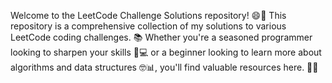 Welcome to the LeetCode Challenge Solutions repository! 😄🚀 This repository is a comprehensive collection of my solutions to various LeetCode coding challenges. 📚 Whether you're a seasoned programmer looking to sharpen your skills 🔪💻 or a beginner looking to learn more about algorithms and data structures 🤓📊, you'll find valuable resources here. 🌟💡